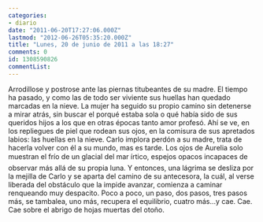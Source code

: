 ```yaml
---
categories:
- diario
date: "2011-06-20T17:27:06.000Z"
lastmod: "2012-06-26T05:35:20.000Z"
title: "Lunes, 20 de junio de 2011 a las 18:27"
comments: 0
id: 1308590826
commentList:
---
```


Arrodillose y postrose ante las piernas titubeantes de su madre. El tiempo ha pasado, y como las de todo ser viviente sus huellas han quedado marcadas en la nieve. La mujer ha seguido su propio camino sin detenerse a mirar atrás, sin buscar el porqué estaba sola o qué había sido de sus queridos hijos a los que en otras épocas tanto amor profesó. Ahí se ve, en los repliegues de piel que rodean sus ojos, en la comisura de sus apretados labios: las huellas en la nieve. Carlo implora perdón a su madre, trata de hacerla volver con él a su mundo, mas es tarde. Los ojos de Aurelia solo muestran el frío de un glacial del mar írtico, espejos opacos incapaces de observar más allá de su propia luna. Y entonces, una lágrima se desliza por la mejilla de Carlo y se aparta del camino de su antecesora, la cuál, al verse liberada del obstáculo que la impide avanzar, comienza a caminar renqueando muy despacito. Poco a poco, un paso, dos pasos, tres pasos más, se tambalea, uno más, recupera el equilibrio, cuatro más...y cae. Cae. Cae sobre el abrigo de hojas muertas del otoño.